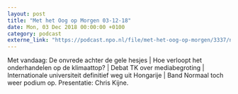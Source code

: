 ```yaml
---
layout: post
title: "Met het Oog op Morgen 03-12-18"
date: Mon, 03 Dec 2018 00:00:00 +0100
category: podcast
externe_link: "https://podcast.npo.nl/file/met-het-oog-op-morgen/3337/nporadio1_met-het-oog-op-morgen_20181203_met-het-oog-op-morgen-03-12-18.mp3"
---
```


Met vandaag: De onvrede achter de gele hesjes | Hoe verloopt het onderhandelen op de klimaattop? | Debat TK over mediabegroting | Internationale universiteit definitief weg uit Hongarije | Band Normaal toch weer podium op. Presentatie: Chris Kijne.
